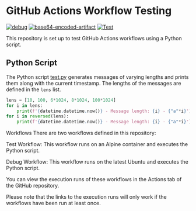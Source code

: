 # GitHub Actions Workflow Testing
[![debug](https://github.com/devops-testbed/actions-test/actions/workflows/latest.yml/badge.svg)](https://github.com/devops-testbed/actions-test/actions/workflows/latest.yml)
[![base64-encoded-artifact](https://github.com/devops-testbed/actions-test/actions/workflows/base64.yml/badge.svg)](https://github.com/devops-testbed/actions-test/actions/workflows/base64.yml)
[![Test](https://github.com/devops-testbed/actions-test/actions/workflows/test.yml/badge.svg)](https://github.com/devops-testbed/actions-test/actions/workflows/test.yml)



This repository is set up to test GitHub Actions workflows using a Python script.

## Python Script

The Python script [test.py](test.py) generates messages of varying lengths and prints them along with the current timestamp. The lengths of the messages are defined in the `lens` list.

```python
lens = [10, 100, 6*1024, 8*1024, 100*1024]
for i in lens:
    print(f'{datetime.datetime.now()} - Message length: {i} - {"a"*i}')
for i in reversed(lens):
    print(f'{datetime.datetime.now()} - Message length: {i} - {"a"*i}')

```
Workflows
There are two workflows defined in this repository:

Test Workflow: This workflow runs on an Alpine container and executes the Python script.

Debug Workflow: This workflow runs on the latest Ubuntu and executes the Python script.

You can view the execution runs of these workflows in the Actions tab of the GitHub repository.

Please note that the links to the execution runs will only work if the workflows have been run at least once.
